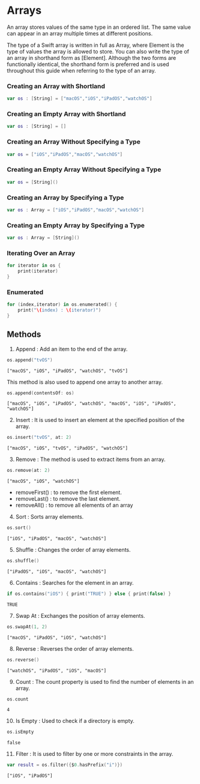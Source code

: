 # Arrays
An array stores values of the same type in an ordered list. The same value can appear in an array multiple times at different positions.

The type of a Swift array is written in full as Array<Element>, where Element is the type of values the array is allowed to store. You can also write the type of an array in shorthand form as [Element]. Although the two forms are functionally identical, the shorthand form is preferred and is used throughout this guide when referring to the type of an array.

### Creating an Array with Shortland   
```swift
var os : [String] = ["macOS","iOS","iPadOS","watchOS"]
```
 ### Creating an Empty Array with Shortland
```swift
var os : [String] = []
```
### Creating an Array Without Specifying a Type
```swift
var os = ["iOS","iPadOS","macOS","watchOS"]
```   
### Creating an Empty Array Without Specifying a Type
```swift
var os = [String]()
```
### Creating an Array by Specifying a Type
```swift
var os : Array = ["iOS","iPadOS","macOS","watchOS"]
```
### Creating an Empty Array by Specifying a Type
```swift
var os : Array = [String]()
```
### Iterating Over an Array
```swift
for iterator in os {
    print(iterator)
}
```
### Enumerated
```swift
for (index,iterator) in os.enumerated() {
    print("\(index) : \(iterator)")
}
```

## Methods
1. Append : Add an item to the end of the array.
```swift
os.append("tvOS")
```
```
["macOS", "iOS", "iPadOS", "watchOS", "tvOS"]
```
This method is also used to append one array to another array.
```swift
os.append(contentsOf: os)
```
```
["macOS", "iOS", "iPadOS", "watchOS", "macOS", "iOS", "iPadOS", "watchOS"]
```
2. Insert : It is used to insert an element at the specified position of the array.
```swift
os.insert("tvOS", at: 2)
```
```
["macOS", "iOS", "tvOS", "iPadOS", "watchOS"]
```
3. Remove : The method is used to extract items from an array.
```swift
os.remove(at: 2)
```
```
["macOS", "iOS", "watchOS"]
```
- removeFirst() : to remove the first element.
- removeLast() :  to remove the last element.
- removeAll() : to remove all elements of an array
4. Sort : Sorts array elements.
```swift
os.sort()
```
```
["iOS", "iPadOS", "macOS", "watchOS"]
```
5. Shuffle : Changes the order of array elements.
```swift
os.shuffle()
```
```
["iPadOS", "iOS", "macOS", "watchOS"]
```
6. Contains : Searches for the element in an array.
```swift
if os.contains("iOS") { print("TRUE") } else { print(false) }
```
```
TRUE
```
7. Swap At : Exchanges the position of array elements.
```swift
os.swapAt(1, 2)
```
```
["macOS", "iPadOS", "iOS", "watchOS"]
```
8. Reverse : Reverses the order of array elements.
```swift
os.reverse()
```
```
["watchOS", "iPadOS", "iOS", "macOS"]
```
9. Count : The count property is used to find the number of elements in an array.
```swift
os.count
```
```
4
```
10. Is Empty : Used to check if a directory is empty.
```swift
os.isEmpty
```
```
false
```
11. Filter : It is used to filter by one or more constraints in the array.
```swift
var result = os.filter({$0.hasPrefix("i")})
```
```
["iOS", "iPadOS"]
```
